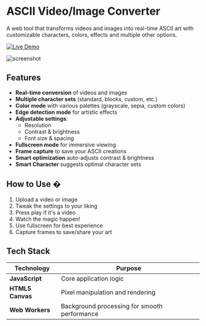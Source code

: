 # ASCII Video/Image Converter

A web tool that transforms videos and images into real-time ASCII art with customizable characters, colors, effects and multiple other options.

[![Live Demo](https://img.shields.io/badge/Live_Demo-Online-green?style=for-the-badge&logo=github)](https://alkhemrt.github.io/ASCII-Video-Image-Converter/)

![screenshot](https://github.com/user-attachments/assets/299c0e1f-5665-4dbc-a629-709de110cf93)

## Features

- **Real-time conversion** of videos and images
- **Multiple character sets** (standard, blocks, custom, etc.)
- **Color mode** with various palettes (grayscale, sepia, custom colors)
- **Edge detection mode** for artistic effects
- **Adjustable settings**:
  - Resolution
  - Contrast & brightness
  - Font size & spacing
- **Fullscreen mode** for immersive viewing
- **Frame capture** to save your ASCII creations
- **Smart optimization** auto-adjusts contrast & brightness
- **Smart Character** suggests optimal character sets

## How to Use �

1. Upload a video or image
2. Tweak the settings to your liking
3. Press play if it's a video
4. Watch the magic happen!
5. Use fullscreen for best experience
6. Capture frames to save/share your art

## Tech Stack
| Technology | Purpose |
|------------|---------|
| **JavaScript** | Core application logic |
| **HTML5 Canvas** | Pixel manipulation and rendering |
| **Web Workers** | Background processing for smooth performance |
